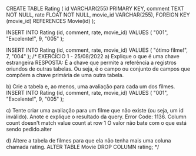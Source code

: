 CREATE TABLE Rating (
		id VARCHAR(255) PRIMARY KEY,
    comment TEXT NOT NULL,
		rate FLOAT NOT NULL,
    movie_id VARCHAR(255),
    FOREIGN KEY (movie_id) REFERENCES Movie(id)
);

INSERT INTO Rating (id, comment, rate, movie_id) 
VALUES (
			"001",
    "Excelente!",
    9,
		"005"
);

INSERT INTO Rating (id, comment, rate, movie_id) 
VALUES (
			    "ótimo filme!",
    7,
		"004"
);
/* EXERCÍCIO 1 - 25/08/2022
a) Explique o que é uma chave estrangeira 
RESPOSTA: É a chave que permite a referência a registros oriundos de outras tabelas. Ou seja, é o campo ou conjunto de campos que compõem a chave 
primária de uma outra tabela.

b) Crie a tabela e, ao menos, uma avaliação para cada um dos filmes.
INSERT INTO Rating (id, comment, rate, movie_id) 
VALUES (
		"001",
    "Excelente!",
    9,
		"005"
);

c) Tente criar uma avaliação para um filme que não existe (ou seja, um id inválido). Anote e explique o resultado da query.
Error Code: 1136. Column count doesn't match value count at row 1
O valor não bate com o que está sendo pedido.alter

d) Altere a tabela de filmes para que ela não tenha mais uma coluna chamada rating.
ALTER TABLE Movie DROP COLUMN rating;
*/